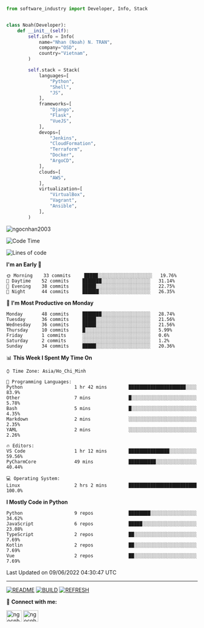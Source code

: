 ```python
from software_industry import Developer, Info, Stack


class Noah(Developer):
    def __init__(self):
        self.info = Info(
            name="Nhan (Noah) N. TRAN",
            company="OSD",
            country="Vietnam",
        )

        self.stack = Stack(
            languages=[
                "Python",
                "Shell",
                "JS",
            ],
            frameworks=[
                "Django",
                "Flask",
                "VueJS",
            ],
            devops=[
                "Jenkins",
                "CloudFormation",
                "Terraform",
                "Docker",
                "ArgoCD",
            ],
            clouds=[
                "AWS",
            ],
            virtualization=[
                "VirtualBox",
                "Vagrant",
                "Ansible",
            ],
        )
```
<img src="https://komarev.com/ghpvc/?username=ngocnhan2003&label=Profile%20views&color=0e75b6&style=flat" alt="ngocnhan2003" /> 

<!--START_SECTION:waka-->
![Code Time](http://img.shields.io/badge/Code%20Time-320%20hrs%2036%20mins-blue)

![Lines of code](https://img.shields.io/badge/From%20Hello%20World%20I%27ve%20Written-18%20Thousand%20lines%20of%20code-blue)

**I'm an Early 🐤** 

```text
🌞 Morning    33 commits     █████░░░░░░░░░░░░░░░░░░░░   19.76% 
🌆 Daytime    52 commits     ███████░░░░░░░░░░░░░░░░░░   31.14% 
🌃 Evening    38 commits     █████░░░░░░░░░░░░░░░░░░░░   22.75% 
🌙 Night      44 commits     ██████░░░░░░░░░░░░░░░░░░░   26.35%

```
📅 **I'm Most Productive on Monday** 

```text
Monday       48 commits     ███████░░░░░░░░░░░░░░░░░░   28.74% 
Tuesday      36 commits     █████░░░░░░░░░░░░░░░░░░░░   21.56% 
Wednesday    36 commits     █████░░░░░░░░░░░░░░░░░░░░   21.56% 
Thursday     10 commits     █░░░░░░░░░░░░░░░░░░░░░░░░   5.99% 
Friday       1 commits      ░░░░░░░░░░░░░░░░░░░░░░░░░   0.6% 
Saturday     2 commits      ░░░░░░░░░░░░░░░░░░░░░░░░░   1.2% 
Sunday       34 commits     █████░░░░░░░░░░░░░░░░░░░░   20.36%

```


📊 **This Week I Spent My Time On** 

```text
⌚︎ Time Zone: Asia/Ho_Chi_Minh

💬 Programming Languages: 
Python                   1 hr 42 mins        █████████████████████░░░░   83.9% 
Other                    7 mins              █░░░░░░░░░░░░░░░░░░░░░░░░   5.78% 
Bash                     5 mins              █░░░░░░░░░░░░░░░░░░░░░░░░   4.35% 
Markdown                 2 mins              ░░░░░░░░░░░░░░░░░░░░░░░░░   2.35% 
YAML                     2 mins              ░░░░░░░░░░░░░░░░░░░░░░░░░   2.26%

🔥 Editors: 
VS Code                  1 hr 12 mins        ███████████████░░░░░░░░░░   59.56% 
PyCharmCore              49 mins             ██████████░░░░░░░░░░░░░░░   40.44%

💻 Operating System: 
Linux                    2 hrs 2 mins        █████████████████████████   100.0%

```

**I Mostly Code in Python** 

```text
Python                   9 repos             ████████░░░░░░░░░░░░░░░░░   34.62% 
JavaScript               6 repos             █████░░░░░░░░░░░░░░░░░░░░   23.08% 
TypeScript               2 repos             ██░░░░░░░░░░░░░░░░░░░░░░░   7.69% 
Kotlin                   2 repos             ██░░░░░░░░░░░░░░░░░░░░░░░   7.69% 
Vue                      2 repos             ██░░░░░░░░░░░░░░░░░░░░░░░   7.69%

```



 Last Updated on 09/06/2022 04:30:47 UTC
<!--END_SECTION:waka-->

<hr>

[![README](https://github.com/ngocnhan2003/ngocnhan2003/actions/workflows/000_readme.yml/badge.svg)](https://github.com/ngocnhan2003/ngocnhan2003/actions/workflows/000_readme.yml)
[![BUILD](https://github.com/ngocnhan2003/ngocnhan2003/actions/workflows/001_build.yml/badge.svg)](https://github.com/ngocnhan2003/ngocnhan2003/actions/workflows/001_build.yml)
[![REFRESH](https://github.com/ngocnhan2003/ngocnhan2003/actions/workflows/002_refresh.yml/badge.svg)](https://github.com/ngocnhan2003/ngocnhan2003/actions/workflows/002_refresh.yml)

🔗 **Connect with me:**

<a href="https://linkedin.com/in/ngocnhan2003" target="blank"><img align="center" src="https://raw.githubusercontent.com/rahuldkjain/github-profile-readme-generator/master/src/images/icons/Social/linked-in-alt.svg" alt="ngocnhan2003" height="30" width="40" /></a>
<a href="https://instagram.com/ngocnhan2003" target="blank"><img align="center" src="https://raw.githubusercontent.com/rahuldkjain/github-profile-readme-generator/master/src/images/icons/Social/instagram.svg" alt="ngocnhan2003" height="30" width="40" /></a>
